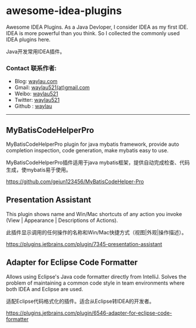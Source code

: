 # awesome-idea-plugins
Awesome IDEA Plugins. As a Java Devloper, I consider IDEA as my first IDE. IDEA is more powerful than you think. So I collected the commonly used IDEA plugins here.  

Java开发常用IDEA插件。

### Contact 联系作者:

* Blog: [waylau.com](https://waylau.com)
* Gmail: [waylau521(at)gmail.com](mailto:waylau521@gmail.com)
* Weibo: [waylau521](http://weibo.com/waylau521)
* Twitter: [waylau521](https://twitter.com/waylau521)
* Github : [waylau](https://github.com/waylau)

-----------

## MyBatisCodeHelperPro

MyBatisCodeHelperPro plugin for java mybatis framework, provide auto completion inspection, code generation, make mybatis easy to use.


MyBatisCodeHelperPro插件适用于java mybatis框架，提供自动完成检查、代码生成，使mybatis易于使用。

https://github.com/gejun123456/MyBatisCodeHelper-Pro 

## Presentation Assistant


This plugin shows name and Win/Mac shortcuts of any action you invoke (View | Appearance | Descriptions of Actions).

此插件显示调用的任何操作的名称和Win/Mac快捷方式（视图|外观|操作描述）。


https://plugins.jetbrains.com/plugin/7345-presentation-assistant

## Adapter for Eclipse Code Formatter

Allows using Eclipse's Java code formatter directly from IntelliJ.
Solves the problem of maintaining a common code style in team environments where both IDEA and Eclipse are used.

适配Eclipse代码格式化的插件。适合从Eclipse转IDEA的开发者。

https://plugins.jetbrains.com/plugin/6546-adapter-for-eclipse-code-formatter
